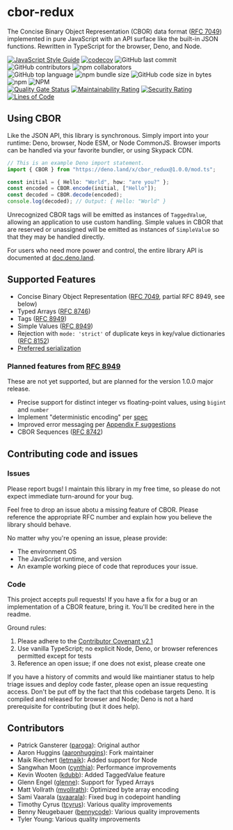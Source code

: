 # cbor-redux

The Concise Binary Object Representation (CBOR) data format
([RFC 7049](http://tools.ietf.org/html/rfc7049)) implemented in pure JavaScript
with an API surface like the built-in JSON functions. Rewritten in TypeScript
for the browser, Deno, and Node.

[![JavaScript Style Guide](https://img.shields.io/badge/code_style-standard-brightgreen.svg)](https://github.com/standard/eslint-config-standard-with-typescript)
[![codecov](https://codecov.io/gh/aaronhuggins/cbor-redux/branch/master/graph/badge.svg)](https://codecov.io/gh/aaronhuggins/cbor-redux)
![GitHub last commit](https://img.shields.io/github/last-commit/aaronhuggins/cbor-redux)
![GitHub contributors](https://img.shields.io/github/contributors/aaronhuggins/cbor-redux)
![npm collaborators](https://img.shields.io/npm/collaborators/cbor-redux)<br />
![GitHub top language](https://img.shields.io/github/languages/top/aaronhuggins/cbor-redux)
![npm bundle size](https://img.shields.io/bundlephobia/min/cbor-redux)
![GitHub code size in bytes](https://img.shields.io/github/languages/code-size/aaronhuggins/cbor-redux)
![npm](https://img.shields.io/npm/dw/cbor-redux)
![NPM](https://img.shields.io/npm/l/cbor-redux)<br />
[![Quality Gate Status](https://sonarcloud.io/api/project_badges/measure?project=aaronhuggins_cbor-redux&metric=alert_status)](https://sonarcloud.io/dashboard?id=aaronhuggins_cbor-redux)
[![Maintainability Rating](https://sonarcloud.io/api/project_badges/measure?project=aaronhuggins_cbor-redux&metric=sqale_rating)](https://sonarcloud.io/dashboard?id=aaronhuggins_cbor-redux)
[![Security Rating](https://sonarcloud.io/api/project_badges/measure?project=aaronhuggins_cbor-redux&metric=security_rating)](https://sonarcloud.io/dashboard?id=aaronhuggins_cbor-redux)
[![Lines of Code](https://sonarcloud.io/api/project_badges/measure?project=aaronhuggins_cbor-redux&metric=ncloc)](https://sonarcloud.io/dashboard?id=aaronhuggins_cbor-redux)

## Using CBOR

Like the JSON API, this library is synchronous. Simply import into your runtime:
Deno, browser, Node ESM, or Node CommonJS. Browser imports can be handled via
your favorite bundler, or using Skypack CDN.

```TypeScript
// This is an example Deno import statement.
import { CBOR } from "https://deno.land/x/cbor_redux@1.0.0/mod.ts";

const initial = { Hello: "World", how: "are you?" };
const encoded = CBOR.encode(initial, ["Hello"]);
const decoded = CBOR.decode(encoded);
console.log(decoded); // Output: { Hello: "World" }
```

Unrecognized CBOR tags will be emitted as instances of `TaggedValue`, allowing
an application to use custom handling. Simple values in CBOR that are reserved
or unassigned will be emitted as instances of `SimpleValue` so that they may be
handled directly.

For users who need more power and control, the entire library API is documented
at
[doc.deno.land](https://doc.deno.land/https://deno.land/x/cbor_redux@1.0.0/mod.ts).

## Supported Features

- Concise Binary Object Representation
  ([RFC 7049](https://www.rfc-editor.org/rfc/rfc7049), partial RFC 8949, see
  below)
- Typed Arrays ([RFC 8746](https://www.rfc-editor.org/rfc/rfc8746.html))
- Tags ([RFC 8949](https://www.iana.org/assignments/cbor-tags/cbor-tags.xhtml))
- Simple Values
  ([RFC 8949](https://www.iana.org/assignments/cbor-simple-values/cbor-simple-values.xhtml))
- Rejection with `mode: 'strict'` of duplicate keys in key/value dictionaries
  ([RFC 8152](https://www.rfc-editor.org/rfc/rfc8152.html#section-14))
- [Preferred serialization](https://www.rfc-editor.org/rfc/rfc8949.html#preferred)

### Planned features from [RFC 8949](https://www.rfc-editor.org/rfc/rfc8949.html#name-changes-from-rfc-7049)

These are not yet supported, but are planned for the version 1.0.0 major
release.

- Precise support for distinct integer vs floating-point values, using `bigint`
  and `number`
- Implement "deterministic encoding" per
  [spec](https://www.rfc-editor.org/rfc/rfc8949.html#core-det)
- Improved error messaging per
  [Appendix F suggestions](https://www.rfc-editor.org/rfc/rfc8949.html#name-well-formedness-errors-and-)
- CBOR Sequences ([RFC 8742](https://www.rfc-editor.org/rfc/rfc8742.html))

## Contributing code and issues

### Issues

Please report bugs! I maintain this library in my free time, so please do not
expect immediate turn-around for your bug.

Feel free to drop an issue abotu a missing feature of CBOR. Please reference the
appropriate RFC number and explain how you believe the library should behave.

No matter why you're opening an issue, please provide:

- The environment OS
- The JavaScript runtime, and version
- An example working piece of code that reproduces your issue.

### Code

This project accepts pull requests! If you have a fix for a bug or an
implementation of a CBOR feature, bring it. You'll be credited here in the
readme.

Ground rules:

1. Please adhere to the
   [Contributor Covenant v2.1](https://www.contributor-covenant.org/version/2/1/code_of_conduct/)
2. Use vanilla TypeScript; no explicit Node, Deno, or browser references
   permitted except for tests
3. Reference an open issue; if one does not exist, please create one

If you have a history of commits and would like maintianer status to help triage
issues and deploy code faster, please open an issue requesting access. Don't be
put off by the fact that this codebase targets Deno. It is compiled and released
for browser and Node; Deno is not a hard prerequisite for contributing (but it
does help).

## Contributors

- Patrick Gansterer ([paroga]()): Original author
- Aaron Huggins ([aaronhuggins]()): Fork maintainer
- Maik Riechert ([letmaik](https://github.com/letmaik)): Added support for Node
- Sangwhan Moon ([cynthia](https://github.com/cynthia)): Performance
  improvements
- Kevin Wooten ([kdubb](https://github.com/kdubb)): Added TaggedValue feature
- Glenn Engel ([glenne](https://github.com/glenne)): Support for Typed Arrays
- Matt Vollrath ([mvollrath](https://github.com/mvollrath)): Optimized byte
  array encoding
- Sami Vaarala ([svaarala](https://github.com/svaarala)): Fixed bug in codepoint
  handling
- Timothy Cyrus ([tcyrus](https://github.com/tcyrus)): Various quality
  improvements
- Benny Neugebauer ([bennycode](https://github.com/bennycode)): Various quality
  improvements
- Tyler Young: Various quality improvements
